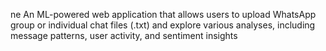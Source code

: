 ne
An ML-powered web application that allows users to upload WhatsApp group or individual chat files (.txt) and explore various analyses, including message patterns, user activity, and sentiment insights
